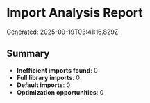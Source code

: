 # Import Analysis Report
Generated: 2025-09-19T03:41:16.829Z

## Summary

- **Inefficient imports found**: 0
- **Full library imports**: 0
- **Default imports**: 0
- **Optimization opportunities**: 0
